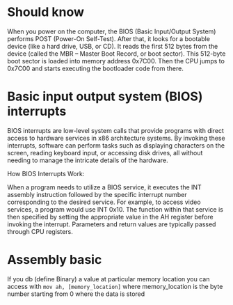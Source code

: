 # Should know

When you power on the computer, the BIOS (Basic Input/Output System) performs POST (Power-On Self-Test).
After that, it looks for a bootable device (like a hard drive, USB, or CD).
It reads the first 512 bytes from the device (called the MBR – Master Boot Record, or boot sector).
This 512-byte boot sector is loaded into memory address 0x7C00.
Then the CPU jumps to 0x7C00 and starts executing the bootloader code from there.

# Basic input output system (BIOS) interrupts

BIOS interrupts are low-level system calls that provide programs with direct access to hardware services in x86 architecture systems. By invoking these interrupts, software can perform tasks such as displaying characters on the screen, reading keyboard input, or accessing disk drives, all without needing to manage the intricate details of the hardware.

How BIOS Interrupts Work:

When a program needs to utilize a BIOS service, it executes the INT assembly instruction followed by the specific interrupt number corresponding to the desired service. For example, to access video services, a program would use INT 0x10. The function within that service is then specified by setting the appropriate value in the AH register before invoking the interrupt. Parameters and return values are typically passed through CPU registers.

# Assembly basic

If you db (define Binary) a value at particular memory location you can access with `mov ah, [memory_location]`
where memory_location is the byte number starting from 0 where the data is stored
